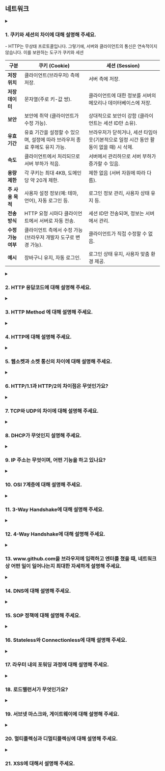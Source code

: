 ## 네트워크

<details>
  <summary>
    <h3>1. 쿠키와 세션의 차이에 대해 설명해 주세요.</h3>
- HTTP는 무상태 프로토콜입니다. 그렇기에, 서버와 클라이언트의 통신은 연속적이지 않습니다. 이를 보완하는 도구가 쿠키와 세션 

| **구분**              | **쿠키 (Cookie)**                                                                | **세션 (Session)**                                                                |
|-----------------------|----------------------------------------------------------------------------------|----------------------------------------------------------------------------------|
| **저장 위치**         | 클라이언트(브라우저) 측에 저장.                                                   | 서버 측에 저장.                                                                 |
| **저장 데이터**       | 문자열(주로 키-값 쌍).                                                           | 클라이언트에 대한 정보를 서버의 메모리나 데이터베이스에 저장.                     |
| **보안**              | 보안에 취약 (클라이언트가 수정 가능).                                              | 상대적으로 보안이 강함 (클라이언트는 세션 ID만 소유).                             |
| **유효 기간**         | 유효 기간을 설정할 수 있으며, 설정에 따라 브라우저 종료 후에도 유지 가능.          | 브라우저가 닫히거나, 세션 타임아웃(기본적으로 일정 시간 동안 활동이 없을 때) 시 삭제. |
| **속도**              | 클라이언트에서 처리되므로 서버 부하가 적음.                                        | 서버에서 관리하므로 서버 부하가 증가할 수 있음.                                    |
| **용량 제한**         | 각 쿠키는 최대 4KB, 도메인당 약 20개 제한.                                          | 제한 없음 (서버 자원에 따라 다름).                                               |
| **주 사용 목적**      | 사용자 설정 정보(예: 테마, 언어), 자동 로그인 등.                                   | 로그인 정보 관리, 사용자 상태 유지 등.                                           |
| **전송 방식**         | HTTP 요청 시마다 클라이언트에서 서버로 자동 전송.                                    | 세션 ID만 전송되며, 정보는 서버에서 관리.                                         |
| **수정 가능 여부**    | 클라이언트 측에서 수정 가능 (브라우저 개발자 도구로 변경 가능).                     | 클라이언트가 직접 수정할 수 없음.                                               |
| **예시**              |  장바구니 유지, 자동 로그인.                                                      |  로그인 상태 유지, 사용자 맞춤 환경 제공.                                        |
</summary>
<ul>
<li> 세션 방식의 로그인 과정에 대해 설명해 주세요.</li>

1. 사용자 인증
   사용자가 로그인 폼에 ID와 비밀번호를 입력하고 서버에 요청을 보냅니다.
   서버는 전달받은 자격 증명을 검증합니다(예: 데이터베이스에 저장된 사용자 정보와 비교).
2. 세션 생성
   인증이 성공하면 서버는 사용자를 고유하게 식별할 수 있는 세션 객체를 생성합니다.
   세션 객체에는 사용자 정보를 저장하거나, 이를 참조할 수 있는 세션 ID가 생성됩니다.
3. 세션 ID 전달
   서버는 생성된 세션 ID를 쿠키를 사용해 클라이언트 브라우저에 전달합니다.
   쿠키에 저장된 세션 ID는 브라우저가 서버에 요청을 보낼 때마다 포함됩니다.
4. 서버에서 세션 관리
   서버는 클라이언트로부터 전달받은 세션 ID를 확인하여, 요청을 보낸 사용자를 식별합니다.
   세션 ID를 통해 저장된 사용자 정보를 참조하여 권한을 확인하거나 특정 작업을 수행합니다.
5. 세션 종료
   사용자가 로그아웃하거나, 세션이 만료되면 서버에서 세션 객체를 삭제합니다.
   세션 만료는 보통 일정 시간이 지나면 자동으로 이루어지며, 이를 세션 타임아웃이라고 합니다.


<li> HTTP의 특성인 Stateless에 대해 설명해 주세요.</li>

HTTP의 특성 중 하나인 `Stateless(무상태성)`는 HTTP 프로토콜이 각 요청(Request)과 응답(Response)을 독립적으로 처리하며, 이전 요청의 상태 정보를 유지하지 않는다는 특징을 말합니다. 이 특성은 HTTP가 간단하고 확장 가능한 프로토콜이 되도록 설계된 중요한 이유 중 하나입니다.

 Stateless의 주요 특징
요청 간 독립성

각 HTTP 요청은 독립적입니다. 이전 요청이나 이후 요청과는 관계없이, 각 요청은 필요한 모든 정보를 포함해야 합니다.
예를 들어, 서버는 이전 요청의 정보를 저장하지 않으므로, 클라이언트는 매 요청마다 인증 정보와 필요한 데이터를 포함해야 합니다.
서버의 상태 관리 없음

서버는 클라이언트와의 세션 상태를 기본적으로 유지하지 않습니다.
클라이언트가 요청을 보낼 때마다, 서버는 요청만 처리하고 응답을 반환한 뒤 상태 정보를 저장하지 않습니다.
확장성(Scalability)

무상태성 덕분에 서버는 클라이언트 상태를 관리할 필요가 없으므로, 서버 간 요청 처리가 간단해지고 확장성이 높아집니다.
서버가 분산 환경이나 로드 밸런싱 환경에서 효율적으로 동작할 수 있습니다.
### 장점

단순함
HTTP가 단순하게 동작하며, 상태를 관리하지 않아도 되는 구조를 유지합니다.

확장성
상태를 저장하지 않으므로, 서버 부하가 줄고 분산 처리나 스케일 아웃(Scale-out)이 쉽습니다.

표준화된 설계
모든 요청이 독립적이기 때문에, 특정 요청이나 응답에 대해 예측 가능하고 명확한 처리가 가능합니다.

단점
상태 유지의 어려움
클라이언트와 서버 간 지속적인 상태를 유지해야 하는 경우, 별도의 상태 관리 기술(세션, 쿠키, JWT 등)이 필요합니다.

데이터 중복
클라이언트는 매 요청마다 필요한 모든 데이터를 서버로 보내야 하므로 데이터가 중복될 수 있습니다.

Stateless 문제 해결 방법
Stateless의 단점을 극복하기 위해 다양한 상태 관리 기법이 활용됩니다:

쿠키(Cookie)
클라이언트가 서버로부터 받은 상태 정보를 브라우저에 저장하고, 이후 요청 시 이를 서버에 다시 전달합니다.

세션(Session)
서버가 상태 정보를 유지하기 위해 고유한 세션 ID를 생성하고, 클라이언트는 이를 쿠키를 통해 서버에 전달합니다.

JWT(Json Web Token)
클라이언트가 상태 정보를 토큰 형태로 저장하고, 요청마다 이를 서버에 전달하여 상태를 관리합니다.

<li> Stateless의 의미를 살펴보면, 세션은 적절하지 않은 인증 방법 아닌가요?</li>
- 세션은 HTTP의 Stateless 특성과 다소 상반되는 동작을 하지만, HTTP의 설계 원칙을 깨는 것이 아니라 Stateless 특성을 보완하여 인증과 상태 유지를 가능하게 하는 기술입니다. 다만, 애플리케이션의 규모, 보안 요구사항, 성능 요구사항에 따라 세션이 적절하지 않은 경우에는 JWT와 같은 Stateless 인증 방식을 선택하는 것이 더 나을 수 있습니다.
<li> 규모가 커져 서버가 여러 개가 된다면, 세션을 어떻게 관리할 수 있을까요?</li>
1. 세션 스티키(Sticky Session)
스티키 세션은 사용자가 처음 연결된 서버와 지속적으로 연결되도록 설정하는 방식입니다.

동작 원리
로드 밸런서가 클라이언트 요청을 항상 동일한 서버로 전달합니다.
이를 위해 로드 밸런서는 클라이언트의 식별자(예: 쿠키, IP)를 기반으로 세션을 "고정"합니다.
장점
구현이 간단하고 추가 저장소가 필요 없습니다.
기존 세션 관리 방식(서버 메모리 사용)을 그대로 사용할 수 있습니다.
단점
특정 서버에 부하가 집중될 수 있습니다.
서버가 장애로 다운되면 해당 사용자의 세션 정보가 손실됩니다.
2. 세션 복제(Session Replication)
   세션 데이터를 서버 간에 공유하는 방식입니다.

동작 원리
각 서버가 생성한 세션 데이터를 클러스터 내의 다른 서버로 복제합니다.
사용자가 요청을 보낸 서버가 달라지더라도, 다른 서버에서 동일한 세션 데이터를 사용할 수 있습니다.
장점
사용자가 어떤 서버에 요청을 보내더라도 동일한 세션 데이터에 접근 가능합니다.
서버 장애 시에도 세션 데이터가 손실되지 않습니다.
단점
서버 간 데이터 동기화로 인해 네트워크 트래픽과 성능 부담이 증가합니다.
구현과 관리가 복잡합니다.
3. 외부 세션 저장소(Distributed Session Store)
   세션 데이터를 서버가 아닌 외부 저장소에 저장하고 모든 서버가 이를 참조하는 방식입니다. Redis, Memcached와 같은 인메모리 데이터베이스가 주로 사용됩니다.

동작 원리
세션 데이터는 중앙 집중형 저장소(예: Redis, Memcached)에 저장됩니다.
서버는 클라이언트 요청에서 전달받은 세션 ID를 사용하여 외부 저장소에서 세션 데이터를 가져옵니다.
장점
확장성이 뛰어나며, 서버가 추가되더라도 세션 관리에 영향을 받지 않습니다.
서버 간 동기화가 필요 없으므로 간단하고 효율적입니다.
세션 데이터를 복구하거나 분석하기 용이합니다.
단점
외부 저장소가 병목이 될 가능성이 있습니다(고성능 저장소가 필요).
저장소 장애 시 모든 세션 데이터가 손실될 수 있으므로 고가용성(HA) 구성이 필요합니다.
4. 세션 없는 인증 방식(JWT 기반 인증)
   세션 관리의 복잡성을 피하기 위해, 서버가 상태를 전혀 유지하지 않는 방식으로 JWT를 사용하는 인증 방법입니다.

동작 원리
인증 정보를 포함한 JWT를 클라이언트에게 전달합니다.
클라이언트는 이후 요청마다 JWT를 포함하여 서버에 보냅니다.
서버는 JWT를 검증하여 사용자 상태를 확인합니다.
장점
서버는 세션 데이터를 유지할 필요가 없으므로 완전한 Stateless를 구현할 수 있습니다.
확장성이 뛰어나며, 분산 환경에 적합합니다.
단점
JWT가 클라이언트에 저장되므로 만료 시간을 짧게 설정하거나, 토큰 재발급 로직을 추가해야 합니다.
JWT 크기가 커지면 네트워크 트래픽에 영향을 미칠 수 있습니다.
</ul>   
</details>

<details>
  <summary><h3>2. HTTP 응답코드에 대해 설명해 주세요.</h3></summary>

HTTP 응답 코드는 클라이언트의 요청에 대한 서버의 처리 결과를 나타내며, 상태 및 오류 상황을 전달하는 데 사용됩니다. 응답 코드는 3자리 숫자로 구성되며, 첫 번째 숫자는 응답의 종류를 나타냅니다. 


<ul>
<li> 401 (Unauthorized) 와 403 (Forbidden)은 의미적으로 어떤 차이가 있나요?</li>
- 401은 인증되지 않은 사용자의 접근을, 403은 인증은 되었지만 권한이 없는 경우 응답

<li> 200 (ok) 와 201 (created) 의 차이에 대해 설명해 주세요.</li>
이 둘의 차이점은 200은 이미 존재하는 resource에 대한 요청을 성공적으로 처리했을 때 주로 사용되며, 201은 새로운 resource를 생성하는데에 성공했을 때 사용됩니다.
<li> 필요하다면 저희가 직접 응답코드를 정의해서 사용할 수 있을까요? 예를 들어 285번 처럼요. </li>
- 그렇지 않다고 생각, 응답 코드는 전체적으로 합의된 코드이다. 이는 사과를 나혼자만 배라고 부르는 것과 같음. 중요한 것은 공유된 지식
</ul>
</details>

<details>
  <summary><h3>3. HTTP Method 에 대해 설명해 주세요.</h3></summary>
- 클라이언트가 서버에 원하는 요청을 나타내는 방법
<ul>
<li> HTTP Method의 멱등성에 대해 설명해 주세요.</li>
- Http Method 요청이 이전과 같은 결과를 보장한다는 뜻, 따라서 생성(POST), 부분수정(PATCH)의 경우 멱등성을 보장하지 않는다.
<li> GET과 POST의 차이는 무엇인가요?</li>
1. 캐시 여부 : Get의 경우 캐싱이 가능하고, Post는 불가
2. 요청 길이의 제한 : Get의 경우 브라우저 별 제한이 있고, POST 없다.
3. 요청 Body의 유무 : GET의 경우 없지만, POST 있다.
4. 멱등성
<li> POST와 PUT, PATCH의 차이는 무엇인가요?</li>
POST는 새로운 자원을 생성한다. PUT은 기존의 데이터를 전체 수정한다.(새로운 자원을 생성하지 않는다.) PATCH는 부분 수정
<li> HTTP 1.1 이후로, GET에도 Body에 데이터를 실을 수 있게 되었습니다. 그럼에도 불구하고 왜 아직도 이런 방식을 지양하는 것일까요?</li>
캐시 가능성: HTTP GET 요청은 종종 웹 브라우저에 의해 캐시된다. GET 요청을 간단하고 예측 가능하게 유지함으로써, 이러한 시스템이 캐시를 보다 쉽게 관리하고 검색할 수 있다.

안전성: GET 요청은 "안전(safe)" 및 "멱등(idempotent)"이어야 합니다. 이것은 서버에서 어떠한 데이터도 수정하지 않고 부작용이 없어야 함을 의미합니다. GET 요청에서 메시지 바디를 허용하지 않음으로써, GET 요청이 안전하고 멱등하게 유지되도록 보장합니다.

보안성: GET 요청은 종종 서버 로그, 브라우저 히스토리 및 다른 시스템에서 기록됩니다. 데이터를 URL에 유지함으로써, 이를 쉽게 볼 수 있으며, 제3자에게 잠재적으로 가로챌 수 있습니다. 반면, 메시지 바디에 데이터를 포함하는 POST 요청은 덜 가시적이며, 추가적인 보안 계층을 제공할 수 있습니다.
</ul>
</details>

<details>
  <summary><h3>4. HTTP에 대해 설명해 주세요.</h3></summary>
HTTP는 인터넷에서 데이터를 주고받기 위해 사용되는 프로토콜이다. 클라이언트와 서버 간의 통신을 담당하며, 웹 브라우저와 웹 서버 간의 데이터 전송을 위해 주로 사용된다.

HTTP는 요청(Request)과 응답(Response)의 형태로 이루어져 있다. 클라이언트는 HTTP 요청 메시지를 서버에 전송하고, 서버는 이 요청에 대한 응답 메시지를 클라이언트에게 전송한다. 요청과 응답은 각각 헤더와 바디로 구성된다. 헤더는 요청이나 응답에 대한 메타데이터를 포함하고, 바디는 요청이나 응답에 대한 실제 데이터를 포함한다
<ul>
<li> 공개키와 대칭키에 대해 설명해 주세요.</li>
대칭키 암호화 방식은 암복호화에 사용하는 키가 동일한 암호화 방식을 말한다.
공개키 암호화 방식은 암복호화에 사용하는 키가 서로 다른 암호화 방식을 말한다. (비대칭키 암호화라고도 한다.)<li> 왜 HTTPS Handshake 과정에서는 인증서를 사용하는 것 일까요?</li>
<li> SSL과 TLS의 차이는 무엇인가요?</li>
보안 소켓 계층(SSL)은 네트워크상의 두 디바이스 또는 애플리케이션 간에 보안 연결을 생성하는 통신 프로토콜 또는 규칙 세트입니다. 인터넷을 통해 보안 인증이나 데이터를 공유하기 전에 신뢰를 구축하고 상대방을 인증하는 것이 중요합니다. SSL은 애플리케이션 또는 브라우저가 모든 네트워크에서 안전하고 암호화된 통신 채널을 만드는 데 사용할 수 있는 기술입니다. 그러나 SSL은 몇 가지 보안 결함이 있는 오래된 기술입니다. 전송 계층 보안(TLS)은 기존 SSL 취약성을 수정하는 업그레이드된 SSL 버전입니다. TLS는 더 효율적으로 인증하고 암호화된 통신 채널을 계속 지원합니다.</ul>
</details>
<details>
  <summary><h3>5. 웹소켓과 소켓 통신의 차이에 대해 설명해 주세요.</h3></summary>
웹소켓과 소켓 통신은 네트워크 프로그래밍에서 중요한 역할을 합니다. 이 두 가지는 모두 서버와 클라이언트 간의 데이터 전송을 가능하게 하지만, 그 방식과 용도에서 차이가 있습니다.

소켓 통신은 TCP나 UDP 프로토콜을 사용하여 양방향으로 데이터를 송수신할 수 있는 특징을 가지고 있습니다. 이는 실시간성이 중요한 메신저와 같은 애플리케이션에서 주로 사용됩니다.

웹소켓은 웹 애플리케이션이 서버와 양방향으로 지속적인 통신을 하기 위해 개발된 프로토콜입니다. 이는 주로 웹 브라우저와 서버 간의 실시간 통신을 위해 사용됩니다.

왜냐하면 웹소켓은 기존 소켓보다 경량화되어 있어 메신저와 같은 애플리케이션에서 많이 사용되기 때문입니다.
<ul>
<li> 소켓과 포트의 차이가 무엇인가요?</li>
소켓은 네트워크에서 두 대의 디바이스간의 데이터 송수신을 위한 엔드포인트를 의미하고, 포트는 엔드포인트를 식별할 수 있는 값이다.
<li> 여러 소켓이 있다고 할 때, 그 소켓의 포트 번호는 모두 다른가요?</li>
- 답 : 모두 다를 수도 있고, 포트 번호가 같은 소켓이 있을 수도 있습니다. 포트 번호는 하나의 호스트내에서 고유하지만, 하나의 프로세스는 여러 개의 소켓을 열 수 있으므로 같은 IP, 같은 포트수를 가지고 있다 하더라도 여러 개의 소켓이 존재할 수 있습니다.
<li> 사용자의 요청이 무수히 많아지면, 소켓도 무수히 생성되나요?</li>
</ul>
</details>

<details>
  <summary><h3>6. HTTP/1.1과 HTTP/2의 차이점은 무엇인가요?</h3></summary>
답 : HTTP/2의 핵심은 새롭게 추가된 바이너리 프레이밍 계층을 사용해 요청과 응답의 멀티플렉싱을 지원한다는 것입니다. 기존에 HTTP/1.1에서는 연속해서 보낸 요청에 대해서 앞의 요청이 처리 되지 않으면 뒤의 요청의 응답이 지연되는 HOL Blocking 문제가 있었습니다. 하지만 HTTP/2에서는 메시지를 바이너리 형태의 프레임으로 나누고 전송 후, 받은 쪽에서 다시 조립하는 형식을 사용해 HTTP 단의 HOL Blocking 문제를 해결했습니다. 또한 스트림의 우선 순위를 설정해 우선 순위가 더 높은 리소스를 먼저 응답할 수 있으며, HPACK 압축 형식을 사용해 요청과 응답에 쓰이는 헤더의 메타데이터를 압축해서 주고 받는다는 차이가 있습니다.
<ul>
<li> HOL Blocking 에 대해 설명해 주세요.</li>
답 : HTTP/1.1 에서는 Pipelining을 이용해 하나의 요청에 대해 응답을 받고 다음 요청을 보내는 것이 아니라 연속으로 요청을 보내고 그 응답을 차례로 받을 수 있습니다. 하지만 첫 번째 요청에 대한 작업과 응답이 느려지게 되면 그 다음 요청들의 작업들이 완료되어도 지연되는 첫 번째 응답때문에 전체가 느려지게 되는데 이러한 현상을 HOL Blocking이라고 합니다. 물론 HTTP/2에서 이러한 HTTP 단의 HOL Blocking 문제를 해결했지만 결국 TCP 단에서 봤을때는 이는 모두 패킷으로 처리되기 때문에 패킷이 유실되어 발생하는 HOL Blocking 문제는 여전하고 최근에는 이를 해결하는 HTTP/3이 대두되고 있습니다.
<li> HTTP/3.0의 주요 특징에 대해 설명해 주세요.</li>
답 : 가장 큰 특징은 기존에 TCP 기반으로 사용되던 HTTP와 다르게 UDP 기반의 Quick UDP Internet Connection이라 불리는 QUIC 프로토콜을 사용하는 것입니다. 또한 선택적으로 사용했던 TLS를 HTTP/3에서는 필수적으로 사용해야 되며, 첫 연결에는 1RTT의 시간, 이후의 연결에는 이전의 연결에서 사용한 정보를 그대로 사용하기 때문에 0RTT가 필요한 굉장히 빠른 속도를 가지고 있습니다.
</ul>
</details>

<details>
  <summary><h3>7. TCP와 UDP의 차이에 대해 설명해 주세요.</h3></summary>
<ul>
<li> Checksum이 무엇인가요?</li>
답 : 체크섬은 전송된 데이터에 대해서 오류가 있는지 확인하는 수단 중 하나입니다. IP헤더를 예로 들면 패킷을 수신 받은 측은 IP 헤더를 16비트로 모두 나눠 체크섬 값을 제외한 값을 모두 더합니다. 이때 캐리 값이 발생하면 가장 아래에 더하며 마지막에 1의 보수를 취해 주는데 이 값이 수신된 체크섬값과 일치한다면 정상, 아니라면 손실이 발생했다는 것을 짐작할 수 있습니다.
<li> TCP와 UDP 중 어느 프로토콜이 Checksum을 수행할까요?</li>
답 : 둘 다 체크섬을 수행할 수 있지만 TCP의 경우 필수적으로 요구되며, UDP는 선택적입니다.
<li> 그렇다면, Checksum을 통해 오류를 정정할 수 있나요? </li>
답 : 체크섬은 자체는 단순히 오류를 검출하는 역할을 수행합니다. 하지만 TCP에서는 체크섬을 통해 오류가 검출되는 경우 해당 패킷을 버림으로서 해당 패킷의 재전송을 요청할 수 있습니다.
<li> TCP가 신뢰성을 보장하는 방법에 대해 설명해 주세요.</li>
답 : TCP는 신뢰성을 보장하기 위해 각 데이터에 대해 확인이 되면 다음 데이터를 보내는 방식을 사용합니다. TCP는 데이터 패킷를 세그먼트라는 단위로 쪼개 전송하게 되는데 이 세그먼트들에게 시퀀스 넘버를 부여해 전송합니다. 수신측에서는 받은 세그먼트의 checksum을 계산해 손상되지 않은 데이터인지를 확인하며, 손상 유무에 따라 TCP Flag 응답을 다르게 해 손상된 데이터는 재전송을 요청합니다. 이후 쪼개져서 전달된 세그먼트들은 시퀀스 넘버에 의해 각 순서에 맞게 재조립되기 때문에 신뢰성을 보장할 수 있습니다
<li> TCP의 혼잡 제어 처리 방법에 대해 설명해 주세요.</li>
답 : TCP에서는 데이터를 전송하는 윈도우의 크기를 조절함으로서 혼잡 제어를 합니다. 원론적인 방법으로는 윈도우의 크기를 1씩 증가시키다가 혼잡을 감지하면 그 절반으로 줄이는 작업을 반복하는 AIMD 기법과 윈도우의 크기를 두배씩 증가시키다가 혼잡을 감지하면 1로 줄이는 작업을 반복하는 Slow Start 기법이 있습니다. 물론 해당 방법을 그대로 쓰지는 않고 적절하게 조합해서 사용하는데, 대표적으로 Tahoe 방식과 Reno 방식이 있습니다. 이중 하나인 Reno 방식은 윈도우의 크기를 지수적으로 증가시키다가 일정수준이 되면 선형으로 증가시키는데, 이 일정수준을 임계점이라고 합니다. 이후, 3중복-ACK를 감지하게 되면 임계점과 윈도우의 수를 혼잡이 발생한 지점의 절반으로 재설정하고 윈도우의 크기를 선형으로 증가시킵니다. 만약 Time-out이 감지된다면 임계점은 그대로 유지하되, 윈도우의 크기를 1로 드롭시킨 후, 지수적 증가를 하며 혼잡 제어를 하는 기법입니다. 하지만 네트워크 대역폭이 커진 최근에는 Cubic, REC, Elastic TCP 등의 방법이 많이 사용된다고 합니다.
<li> 왜 HTTP는 TCP를 사용하나요?</li>
답 : HTTP는 웹상에서 웹상에서 여러 데이터를 주고받기 위해 사용됩니다. 즉, 사용자에게 제공되어야 할 리소스들을 받게 되는데 이러한 정보들은 유실되거나 손상되면 안됩니다. 때문에 가상 회선 방식으로 데이터를 보내 데이터의 순서를 보장하며, 손실된 패킷에 대해서는 재전송을 요청하는 신뢰도 있는 프로토콜인 TCP를 사용합니다.
<li> 그렇다면, 왜 HTTP/3 에서는 UDP를 사용하나요? 위에서 언급한 UDP의 문제가 해결되었나요?</li>
답 : UDP기반의 QUIC 프로토콜을 사용하는 HTTP/3이 이전의 HTTP와 다른 점은 TCP 기반의 HTTP들이 가지는 고질적인 문제인 속도와 HOL Bocking 문제를 해결했다는 것입니다. 위에서 언급한 문제에 대해서는 복수의 스트림을 사용하는 것으로 해결했습니다. 각 데이터에 대해 독립적인 스트림을 사용하기 때문에 어떠한 데이터를 나타내는 패킷이 손상되거나 유실됐다고 하더라도 해당 스트림에만 문제가 있는 것이지, 다른 데이터들의 전송 스트림은 정상적이기 때문에 안전하게 받아 사용할 수 있습니다.
<li> 그런데, 브라우저는 어떤 서버가 TCP를 쓰는지 UDP를 쓰는지 어떻게 알 수 있나요?</li>
<li> 본인이 새로운 통신 프로토콜을 TCP나 UDP를 사용해서 구현한다고 하면, 어떤 기준으로 프로토콜을 선택하시겠어요?</li>
답 : UDP를 사용하겠습니다. 기존에 TCP와 UDP는 간단하게 느리지만 신뢰성이 높은 프로토콜과 빠르지만 신뢰성이 낮은 프로토콜로 여겨져왔습니다. 하지만 UDP는 흔히 말하든 흰 도화지같은 프로토콜이기 때문에 개발자의 커스터마이징에 따라 TCP와 비슷한 성능을 낼 수도 있습니다. 개발을 진행할 때, 좋은 기능이 모두 들어간 무거운 라이브러리보다는 필요한 기능만 가지고 있는 가벼운 라이브러리를 선호하는 것과 같이 저 또한 UDP를 선택할 것 <같습니다></같습니다>
</ul>
</details>

<details>
  <summary><h3>8. DHCP가 무엇인지 설명해 주세요.</h3></summary>

정의 : DHCP(Dynamic Host Configuration Protocol)는 네트워크에서 IP 주소를 자동으로 할당하고 관리하는 프로토콜입니다. 
일반적으로 새 장치를 네트워크에 연결하거나 기존 장치의 IP 주소를 변경할 때 사용된다.
장치가 네트워크에 연결되면 IP 주소를 얻기 위해 DHCP 요청을 보내고, 네트워크의 DHCP 서버가 장치가 사용할 수 있는 IP 주소로 응답한다.             
<ul>
<li> DHCP는 몇 계층 프로토콜인가요? </li>

- 애플리케이션 계층 (7계층) 프로토콜 입니다.
<li> DHCP는 어떻게 동작하나요?</li>
1. DHCP discover! 클라이언트가 네트워크에 접속 시도(DHCP 서버에 IP 요청) 
2. DHCP offer(DHCP가 클라이언트의 discover 메세지 수신하고 사용가능한 IP 주소 중 하나를 할당 Offer) 
3. 클라이언트는 서버로부터 부여받은 IP가 사용 가능한지 검증하고, request 메세지를 서버로 보낸다.
4. DHCP 서버는 클라이언트에 인정메세지 보냄
<li> DHCP에서 UDP를 사용하는 이유가 무엇인가요?</li>
DHCP는 기본적으로 일시적 연결을 위한 프로토콜이므로, TCP보다 UDP를 사용한다.
<li> DHCP에서, IP 주소 말고 추가로 제공해주는 정보가 있나요?</li>
- 서브넷 마스크, 기본게이트웨이, DNS 정보, 등등
<li> DHCP의 유효기간은 얼마나 긴가요?</li>
- 설정마다 다르다.
</ul>
</details>

<details>
  <summary><h3>9. IP 주소는 무엇이며, 어떤 기능을 하고 있나요?</h3></summary>

<ul>
<li> IPv6는 IPv4의 주소 고갈 문제를 해결하기 위해 만들어졌지만, 아직도 수많은 기기가 IPv4를 사용하고 있습니다. 고갈 문제를 어떻게 해결할 수 있을까요?</li>
<li> IPv4와 IPv6의 차이에 대해 설명해 주세요.</li>
<li> 수많은 사람들이 유동 IP를 사용하고 있지만, 수많은 공유기에서는 고정 주소를 제공하는 기능이 이미 존재합니다. 어떻게 가능한 걸까요?</li>
<li> IPv4를 사용하는 장비와 IPv6를 사용하는 같은 네트워크 내에서 통신이 가능한가요? 가능하다면 어떤 방법을 사용하나요? </li>
<li> IP가 송신자와 수신자를 정확하게 전송되는 것을 보장해 주나요?</li>
<li> IPv4에서 수행하는 Checksum과 TCP에서 수행하는 Checksum은 어떤 차이가 있나요?</li>
<li> TTL(Hop Limit)이란 무엇인가요? </li>
<li> IP 주소와 MAC 주소의 차이에 대해 설명해 주세요.</li>
</ul>
</details>

<details>
  <summary><h3>10. OSI 7계층에 대해 설명해 주세요.</h3></summary>
<ul>
<li> Transport Layer와, Network Layer의 차이에 대해 설명해 주세요.</li>
<li> L3 Switch와 Router의 차이에 대해 설명해 주세요.</li>
<li> 각 Layer는 패킷을 어떻게 명칭하나요? 예를 들어, Transport Layer의 경우 Segment라 부릅니다.</li>
<li> 각각의 Header의 Packing Order에 대해 설명해 주세요.</li>
<li> ARP에 대해 설명해 주세요.</li>
</ul>
</details>

<details>
  <summary><h3>11. 3-Way Handshake에 대해 설명해 주세요.</h3></summary>
<ul>
<li> ACK, SYN 같은 정보는 어떻게 전달하는 것 일까요?</li>
<li> 2-Way Handshaking 를 하지않는 이유에 대해 설명해 주세요.</li>
<li> 두 호스트가 동시에 연결을 시도하면, 연결이 가능한가요? 가능하다면 어떻게 통신 연결을 수행하나요?</li>
<li> SYN Flooding 에 대해 설명해 주세요.</li>
<li> 위 질문과 모순될 수 있지만, 3-Way Handshake의 속도 문제 때문에 이동 수를 줄이는 0-RTT 기법을 많이 적용하고 있습니다. 어떤 방식으로 가능한 걸까요?</li>
</ul>
</details>

<details>
  <summary><h3>12. 4-Way Handshake에 대해 설명해 주세요.</h3></summary>
<ul>
<li> 패킷이 4-way handshake 목적인지 어떻게 파악할 수 있을까요?</li>
<li> 빨리 끊어야 할 경우엔, (즉, 4-way Handshake를 할 여유가 없다면) 어떻게 종료할 수 있을까요?</li>
<li> 4-Way Handshake 과정에서 중간에 한쪽 네트워크가 강제로 종료된다면, 반대쪽은 이를 어떻게 인식할 수 있을까요?</li>
<li> 왜 종료 후에 바로 끝나지 않고, TIME_WAIT 상태로 대기하는 것 일까요? </li>
</ul>
</details>

<details>
  <summary><h3>13. www.github.com을 브라우저에 입력하고 엔터를 쳤을 때, 네트워크 상 어떤 일이 일어나는지 최대한 자세하게 설명해 주세요.</h3></summary>
<ul>
<li> DNS 쿼리를 통해 얻어진 IP는 어디를 가리키고 있나요?</li>
<li> Web Server와 Web Application Server의 차이에 대해 설명해 주세요. </li>
<li> URL, URI, URN은 어떤 차이가 있나요? </li>
</ul>
</details>

<details>
  <summary><h3>14. DNS에 대해 설명해 주세요.</h3></summary>
<ul>
<li> DNS는 몇 계층 프로토콜인가요? </li>
<li> UDP와 TCP 중 어떤 것을 사용하나요?</li>
<li> DNS Recursive Query, Iterative Query가 무엇인가요?</li>
<li> DNS 쿼리 과정에서 손실이 발생한다면, 어떻게 처리하나요?</li>
<li> 캐싱된 DNS 쿼리가 잘못 될 수도 있습니다. 이 경우, 어떻게 에러를 보정할 수 있나요?</li>
<li> DNS 레코드 타입 중 A, CNAME, AAAA의 차이에 대해서 설명해주세요.</li>
<li> hosts 파일은 어떤 역할을 하나요? DNS와 비교하였을 때 어떤 것이 우선순위가 더 높나요?</li>
</ul>
</details>

<details>
  <summary><h3>15. SOP 정책에 대해 설명해 주세요.</h3></summary>
<ul>
<li> CORS 정책이 무엇인가요?</li>
<li> Preflight에 대해 설명해 주세요.</li>
</ul>
</details>

<details>
  <summary><h3>16. Stateless와 Connectionless에 대해 설명해 주세요.</h3></summary>
<ul>
<li> 왜 HTTP는 Stateless 구조를 채택하고 있을까요?</li>
<li> Connectionless의 논리대로면 성능이 되게 좋지 않을 것으로 보이는데, 해결 방법이 있을까요?</li>
<li> TCP의 keep-alive와 HTTP의 keep-alive의 차이는 무엇인가요?</li>
</ul>
</details>

<details>
  <summary><h3>17. 라우터 내의 포워딩 과정에 대해 설명해 주세요.</h3></summary>
<ul>
<li> 라우팅과 포워딩의 차이는 무엇인가요?</li>
<li> 라우팅 알고리즘에 대해 설명해 주세요.</li>
<li> 포워딩 테이블의 구조에 대해 설명해 주세요.</li>
</ul>
</details>

<details>
  <summary><h3>18. 로드밸런서가 무엇인가요?</h3></summary>
<ul>
<li> L4 로드밸런서와, L7 로드밸런서의 차이에 대해 설명해 주세요.</li>
<li> 로드밸런서 알고리즘에 대해 설명해 주세요.</li>
<li> 로드밸런싱 대상이 되는 장치중 일부 장치가 문제가 생겨 접속이 불가능하다고 가정해 봅시다. 이 경우, 로드밸런서가 해당 장비로 요청을 보내지 않도록 하려면 어떻게 해야 할까요?</li>
<li> 로드밸런서 장치를 사용하지 않고, DNS를 활용해서 유사하게 로드밸런싱을 하는 방법에 대해 설명해 주세요.</li>
</ul>
</details>

<details>
  <summary><h3>19. 서브넷 마스크와, 게이트웨이에 대해 설명해 주세요.</h3></summary>
<ul>
<li> NAT에 대해 설명해 주세요. </li>
<li> 서브넷 마스크의 표현 방식에 대해 설명해 주세요.</li>
<li> 그렇다면, 255.0.255.0 같은 꼴의 서브넷 마스크도 가능한가요?</li>
</ul>
</details>

<details>
  <summary><h3>20. 멀티플렉싱과 디멀티플렉싱에 대해 설명해 주세요.</h3></summary>
<ul>
<li> 디멀티플렉싱의 과정에 대해 설명해 주세요.</li>
</ul>
</details>

<details>
  <summary><h3>21. XSS에 대해서 설명해 주세요.</h3></summary>
<ul>
<li> CSRF랑 XSS는 어떤 차이가 있나요?</li>
<li> XSS는 프론트엔드에서만 막을 수 있나요?</li>
</ul>
</details>
